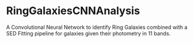 # RingGalaxiesCNNAnalysis
A Convolutional Neural Network to identify Ring Galaxies combined with a SED Fitting pipeline for galaxies given their photometry in 11 bands. 
